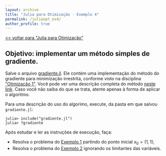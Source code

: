```yaml
---
layout: archive
title: "Julia para Otimização - Exemplo 4"
permalink: /juliaopt_ex4/
author_profile: true
---
```


[<< voltar para "Julia para Otimização"](/juliaopt/)

## Objetivo: implementar um método simples de gradiente.

Salve o arquivo [gradiente.jl](/files/julia/gradiente.jl). Ele contém uma implementação do método do gradiente para minimização irrestrita, conforme visto na disciplina ["Otimização 1"](/otimizacao1). Você pode ver uma descrição completa do método [neste link](https://leonardosecchin.github.io/files/otim1/4.3.Convergencia_metodos_descida.pdf). Caso você não saiba do que se trata, atente apenas à forma de aplicar o algoritmo.

Para uma descrição do uso do algorimo, execute, da pasta em que salvou `gradiente.jl`:
~~~
julia> include("gradiente.jl")
julia> ?gradiente
~~~

Após estudar e ler as instruções de execução, faça:
- Resolva o problema do [Exemplo 1](/juliaopt_ex1) partindo do ponto inicial $x_0=(1,1)$;
- Resolva o problema do [Exemplo 2](/juliaopt_ex2) ignorando os limitantes das variáveis.